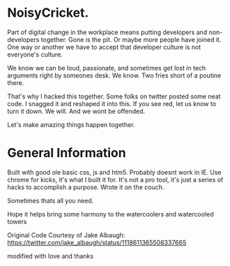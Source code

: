 # NoisyCricket.

Part of digital change in the workplace means putting developers and non-developers together. Gone is
the pit. Or maybe more people have joined it. One way or another we have to accept that developer culture
is not everyone's culture.

We know we can be loud, passionate, and sometimes get lost in tech arguments right by someones desk. We know.
Two fries short of a poutine there.

That's why I hacked this together. Some folks on twitter posted some neat code. I snagged it and reshaped it
into this. If you see red, let us know to turn it down. We will. And we wont be offended. 

Let's make amazing things happen together. 

# General Information

Built with good ole basic css, js and htm5. Probably doesnt work in IE. Use chrome for kicks, it's what I built it
for. It's not a pro tool, it's just a series of hacks to accomplish a purpose. Wrote it on the couch.

Sometimes thats all you need.

Hope it helps bring some harmony to the watercoolers and watercooled towers

Original Code Courtesy of Jake Albaugh:
https://twitter.com/jake_albaugh/status/1118611365508337665 

modified with love and thanks
